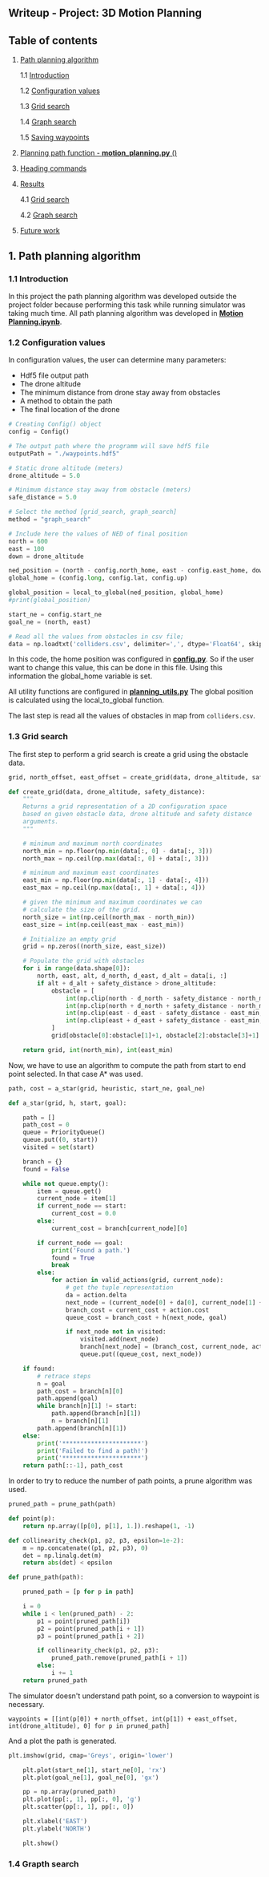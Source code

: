 ## Writeup - Project: 3D Motion Planning



## Table of contents

1. [Path planning algorithm](#path)

   1.1 [Introduction](#introduction)

   1.2 [Configuration values]()

   1.3 [Grid search](#grid)

   1.4 [Graph search](#graph)

   1.5 [Saving waypoints]()

2. [Planning path function - **motion_planning.py** ()]()

3. [Heading commands]()

4. [Results]()

    4.1 [Grid search]()

    4.2 [Graph search]() 

5. [Future work]()



<a name="path" />

## 1. Path planning algorithm

<a name="introduction" />

### 1.1 Introduction

In this project the path planning algorithm was developed outside the project folder because performing this task while running simulator was taking much time. All path planning algorithm was developed in [**Motion Planning.ipynb**](https://github.com/ximenesfel/FCND_MotionPlanning_Project/blob/master/Motion%20Planning.ipynb).

<a name="configuration" />

### 1.2 Configuration values

In configuration values, the user can determine many parameters:

* Hdf5 file output path
* The drone altitude
* The minimum distance from drone stay away from obstacles
* A method to obtain the path
* The final location of the drone

```python
# Creating Config() object
config = Config()

# The output path where the programm will save hdf5 file 
outputPath = "./waypoints.hdf5"

# Static drone altitude (meters)
drone_altitude = 5.0

# Minimum distance stay away from obstacle (meters)
safe_distance = 5.0

# Select the method [grid_search, graph_search]
method = "graph_search"

# Include here the values of NED of final position
north = 600
east = 100
down = drone_altitude

ned_position = (north - config.north_home, east - config.east_home, down - config.down_home)
global_home = (config.long, config.lat, config.up)

global_position = local_to_global(ned_position, global_home)
#print(global_position)

start_ne = config.start_ne
goal_ne = (north, east)

# Read all the values from obstacles in csv file;
data = np.loadtxt('colliders.csv', delimiter=',', dtype='Float64', skiprows=2)
```

In this code, the home position was configured in [**config.py**](https://github.com/ximenesfel/FCND_MotionPlanning_Project/blob/master/config.py). So if the user want to change this value, this can be done in this file. Using this information the global_home variable is set. 

All utility functions are configured in [**planning_utils.py**](https://github.com/ximenesfel/FCND_MotionPlanning_Project/blob/master/planning_utils.py)  The global position is calculated using the local_to_global function. 

The last step is read all the values of obstacles in map from `colliders.csv`.



<a name="grid" />

### 1.3 Grid search

The first step to perform a grid search is create a grid using the obstacle data.

```python
grid, north_offset, east_offset = create_grid(data, drone_altitude, safe_distance)
```

```python
def create_grid(data, drone_altitude, safety_distance):
    """
    Returns a grid representation of a 2D configuration space
    based on given obstacle data, drone altitude and safety distance
    arguments.
    """

    # minimum and maximum north coordinates
    north_min = np.floor(np.min(data[:, 0] - data[:, 3]))
    north_max = np.ceil(np.max(data[:, 0] + data[:, 3]))

    # minimum and maximum east coordinates
    east_min = np.floor(np.min(data[:, 1] - data[:, 4]))
    east_max = np.ceil(np.max(data[:, 1] + data[:, 4]))

    # given the minimum and maximum coordinates we can
    # calculate the size of the grid.
    north_size = int(np.ceil(north_max - north_min))
    east_size = int(np.ceil(east_max - east_min))

    # Initialize an empty grid
    grid = np.zeros((north_size, east_size))

    # Populate the grid with obstacles
    for i in range(data.shape[0]):
        north, east, alt, d_north, d_east, d_alt = data[i, :]
        if alt + d_alt + safety_distance > drone_altitude:
            obstacle = [
                int(np.clip(north - d_north - safety_distance - north_min, 0, north_size-1)),
                int(np.clip(north + d_north + safety_distance - north_min, 0, north_size-1)),
                int(np.clip(east - d_east - safety_distance - east_min, 0, east_size-1)),
                int(np.clip(east + d_east + safety_distance - east_min, 0, east_size-1)),
            ]
            grid[obstacle[0]:obstacle[1]+1, obstacle[2]:obstacle[3]+1] = 1

    return grid, int(north_min), int(east_min)
```

Now, we have to use an algorithm to compute the path from start to end point selected. In that case A* was used.

```python
path, cost = a_star(grid, heuristic, start_ne, goal_ne)
```

```python
def a_star(grid, h, start, goal):

    path = []
    path_cost = 0
    queue = PriorityQueue()
    queue.put((0, start))
    visited = set(start)

    branch = {}
    found = False

    while not queue.empty():
        item = queue.get()
        current_node = item[1]
        if current_node == start:
            current_cost = 0.0
        else:
            current_cost = branch[current_node][0]

        if current_node == goal:
            print('Found a path.')
            found = True
            break
        else:
            for action in valid_actions(grid, current_node):
                # get the tuple representation
                da = action.delta
                next_node = (current_node[0] + da[0], current_node[1] + da[1])
                branch_cost = current_cost + action.cost
                queue_cost = branch_cost + h(next_node, goal)

                if next_node not in visited:
                    visited.add(next_node)
                    branch[next_node] = (branch_cost, current_node, action)
                    queue.put((queue_cost, next_node))

    if found:
        # retrace steps
        n = goal
        path_cost = branch[n][0]
        path.append(goal)
        while branch[n][1] != start:
            path.append(branch[n][1])
            n = branch[n][1]
        path.append(branch[n][1])
    else:
        print('**********************')
        print('Failed to find a path!')
        print('**********************')
    return path[::-1], path_cost
```

In order to try to reduce the number of path points, a prune algorithm was used.

```python
pruned_path = prune_path(path)
```

```python
def point(p):
    return np.array([p[0], p[1], 1.]).reshape(1, -1)

def collinearity_check(p1, p2, p3, epsilon=1e-2):
    m = np.concatenate((p1, p2, p3), 0)
    det = np.linalg.det(m)
    return abs(det) < epsilon

def prune_path(path):

    pruned_path = [p for p in path]

    i = 0
    while i < len(pruned_path) - 2:
        p1 = point(pruned_path[i])
        p2 = point(pruned_path[i + 1])
        p3 = point(pruned_path[i + 2])

        if collinearity_check(p1, p2, p3):
            pruned_path.remove(pruned_path[i + 1])
        else:
            i += 1
    return pruned_path
```

The simulator doesn't understand path point, so a conversion to waypoint is necessary.

```pytho
waypoints = [[int(p[0]) + north_offset, int(p[1]) + east_offset, int(drone_altitude), 0] for p in pruned_path]
```

And a plot the path is generated.

```python
plt.imshow(grid, cmap='Greys', origin='lower')

    plt.plot(start_ne[1], start_ne[0], 'rx')
    plt.plot(goal_ne[1], goal_ne[0], 'gx')

    pp = np.array(pruned_path)
    plt.plot(pp[:, 1], pp[:, 0], 'g')
    plt.scatter(pp[:, 1], pp[:, 0])

    plt.xlabel('EAST')
    plt.ylabel('NORTH')

    plt.show()
```



<a name="graph" />

### 1.4 Grapth search


